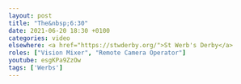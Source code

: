 ```yaml
---
layout: post
title: "The&nbsp;6:30"
date: 2021-06-20 18:30 +0100
categories: video
elsewhere: <a href="https://stwderby.org/">St Werb's Derby</a>
roles: ["Vision Mixer", "Remote Camera Operator"]
youtube: esgKPa9ZzOw
tags: ['Werbs']
---
```

